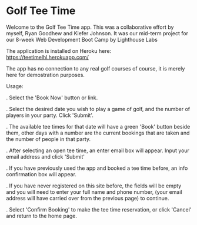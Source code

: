 Golf Tee Time
=============

Welcome to the Golf Tee Time app.  This was a collaborative effort by myself, Ryan Goodhew and Kiefer Johnson.  It was our mid-term project for our 8-week Web Development Boot Camp by Lighthouse Labs

The application is installed on Heroku here:
https://teetimelhl.herokuapp.com/

The app has no connection to any real golf courses of course, it is merely here for demostration purposes. 


Usage:

  . Select the 'Book Now' button or link. 

  . Select the desired date you wish to play a game of golf, and the number of players in your party.  Click 'Submit'.

  . The available tee times for that date will have a green 'Book' button beside them, other days with a number are the current bookings that are taken and the number of people in that party.

  . After selecting an open tee time, an enter email box will appear.  Input your email address and click 'Submit'

  . If you have previously used the app and booked a tee time before, an info confirmation box will appear.

  . If you have never registered on this site before, the fields will be empty and you will need to enter your full name and phone number, (your 
email address will have carried over from the previous page) to continue.

  . Select 'Confirm Booking' to make the tee time reservation, or click 'Cancel' and return to the home page.



